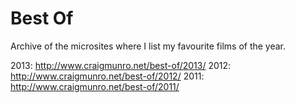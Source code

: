 Best Of
=======

Archive of the microsites where I list my favourite films of the year.

2013: http://www.craigmunro.net/best-of/2013/
2012: http://www.craigmunro.net/best-of/2012/
2011: http://www.craigmunro.net/best-of/2011/
